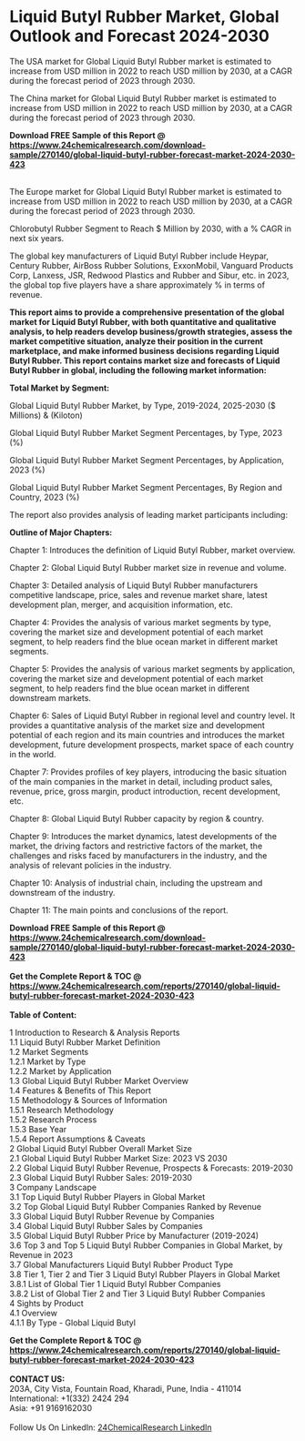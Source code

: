 <h1>Liquid Butyl Rubber Market, Global Outlook and Forecast 2024-2030</h1><p>The USA market for Global Liquid Butyl Rubber market is estimated to increase from USD million in 2022 to reach USD million by 2030, at a CAGR during the forecast period of 2023 through 2030.</p><p>
</p><p>The China market for Global Liquid Butyl Rubber market is estimated to increase from USD million in 2022 to reach USD million by 2030, at a CAGR during the forecast period of 2023 through 2030.</p><div><b>Download FREE Sample of this Report @ 
            <a href="https://www.24chemicalresearch.com/download-sample/270140/global-liquid-butyl-rubber-forecast-market-2024-2030-423">
            https://www.24chemicalresearch.com/download-sample/270140/global-liquid-butyl-rubber-forecast-market-2024-2030-423</a></b></div><br><p>
</p><p>The Europe market for Global Liquid Butyl Rubber market is estimated to increase from USD million in 2022 to reach USD million by 2030, at a CAGR during the forecast period of 2023 through 2030.</p><p>
Chlorobutyl Rubber Segment to Reach $ Million by 2030, with a % CAGR in next six years.</p><p>
The global key manufacturers of Liquid Butyl Rubber include Heypar, Century Rubber, AirBoss Rubber Solutions, ExxonMobil, Vanguard Products Corp, Lanxess, JSR, Redwood Plastics and Rubber and Sibur, etc. in 2023, the global top five players have a share approximately % in terms of revenue.</p><p>
<strong>This report aims to provide a comprehensive presentation of the global market for Liquid Butyl Rubber, with both quantitative and qualitative analysis, to help readers develop business/growth strategies, assess the market competitive situation, analyze their position in the current marketplace, and make informed business decisions regarding Liquid Butyl Rubber. This report contains market size and forecasts of Liquid Butyl Rubber in global, including the following market information:</strong></p><p>
</p><p>
<strong>Total Market by Segment:</strong></p><p>
Global Liquid Butyl Rubber Market, by Type, 2019-2024, 2025-2030 ($ Millions) &amp; (Kiloton)</p><p>
Global Liquid Butyl Rubber Market Segment Percentages, by Type, 2023 (%)</p><p>
</p><p>
Global Liquid Butyl Rubber Market Segment Percentages, by Application, 2023 (%)</p><p>
</p><p>
Global Liquid Butyl Rubber Market Segment Percentages, By Region and Country, 2023 (%)</p><p>
</p><p>
The report also provides analysis of leading market participants including:</p><p>
</p><p>
</p><p>
</p><p><strong>Outline of Major Chapters:</strong></p><p>
</p><p>Chapter 1: Introduces the definition of Liquid Butyl Rubber, market overview.</p><p>
Chapter 2: Global Liquid Butyl Rubber market size in revenue and volume.</p><p>
Chapter 3: Detailed analysis of Liquid Butyl Rubber manufacturers competitive landscape, price, sales and revenue market share, latest development plan, merger, and acquisition information, etc.</p><p>
Chapter 4: Provides the analysis of various market segments by type, covering the market size and development potential of each market segment, to help readers find the blue ocean market in different market segments.</p><p>
Chapter 5: Provides the analysis of various market segments by application, covering the market size and development potential of each market segment, to help readers find the blue ocean market in different downstream markets.</p><p>
Chapter 6: Sales of Liquid Butyl Rubber in regional level and country level. It provides a quantitative analysis of the market size and development potential of each region and its main countries and introduces the market development, future development prospects, market space of each country in the world.</p><p>
Chapter 7: Provides profiles of key players, introducing the basic situation of the main companies in the market in detail, including product sales, revenue, price, gross margin, product introduction, recent development, etc.</p><p>
Chapter 8: Global Liquid Butyl Rubber capacity by region &amp; country.</p><p>
Chapter 9: Introduces the market dynamics, latest developments of the market, the driving factors and restrictive factors of the market, the challenges and risks faced by manufacturers in the industry, and the analysis of relevant policies in the industry.</p><p>
Chapter 10: Analysis of industrial chain, including the upstream and downstream of the industry.</p><p>
Chapter 11: The main points and conclusions of the report.</p><div><b>Download FREE Sample of this Report @ 
            <a href="https://www.24chemicalresearch.com/download-sample/270140/global-liquid-butyl-rubber-forecast-market-2024-2030-423">
            https://www.24chemicalresearch.com/download-sample/270140/global-liquid-butyl-rubber-forecast-market-2024-2030-423</a></b></div><br><div><b>Get the Complete Report & TOC @ 
            <a href="https://www.24chemicalresearch.com/reports/270140/global-liquid-butyl-rubber-forecast-market-2024-2030-423">
            https://www.24chemicalresearch.com/reports/270140/global-liquid-butyl-rubber-forecast-market-2024-2030-423</a></b></div><br>
            <b>Table of Content:</b><p>1 Introduction to Research & Analysis Reports<br />
    1.1 Liquid Butyl Rubber Market Definition<br />
    1.2 Market Segments<br />
        1.2.1 Market by Type<br />
        1.2.2 Market by Application<br />
    1.3 Global Liquid Butyl Rubber Market Overview<br />
    1.4 Features & Benefits of This Report<br />
    1.5 Methodology & Sources of Information<br />
        1.5.1 Research Methodology<br />
        1.5.2 Research Process<br />
        1.5.3 Base Year<br />
        1.5.4 Report Assumptions & Caveats<br />
2 Global Liquid Butyl Rubber Overall Market Size<br />
    2.1 Global Liquid Butyl Rubber Market Size: 2023 VS 2030<br />
    2.2 Global Liquid Butyl Rubber Revenue, Prospects & Forecasts: 2019-2030<br />
    2.3 Global Liquid Butyl Rubber Sales: 2019-2030<br />
3 Company Landscape<br />
    3.1 Top Liquid Butyl Rubber Players in Global Market<br />
    3.2 Top Global Liquid Butyl Rubber Companies Ranked by Revenue<br />
    3.3 Global Liquid Butyl Rubber Revenue by Companies<br />
    3.4 Global Liquid Butyl Rubber Sales by Companies<br />
    3.5 Global Liquid Butyl Rubber Price by Manufacturer (2019-2024)<br />
    3.6 Top 3 and Top 5 Liquid Butyl Rubber Companies in Global Market, by Revenue in 2023<br />
    3.7 Global Manufacturers Liquid Butyl Rubber Product Type<br />
    3.8 Tier 1, Tier 2 and Tier 3 Liquid Butyl Rubber Players in Global Market<br />
        3.8.1 List of Global Tier 1 Liquid Butyl Rubber Companies<br />
        3.8.2 List of Global Tier 2 and Tier 3 Liquid Butyl Rubber Companies<br />
4 Sights by Product<br />
    4.1 Overview<br />
        4.1.1 By Type - Global Liquid Butyl </p><div><b>Get the Complete Report & TOC @ 
            <a href="https://www.24chemicalresearch.com/reports/270140/global-liquid-butyl-rubber-forecast-market-2024-2030-423">
            https://www.24chemicalresearch.com/reports/270140/global-liquid-butyl-rubber-forecast-market-2024-2030-423</a></b></div><br><b>CONTACT US:</b><br>
            203A, City Vista, Fountain Road, Kharadi, Pune, India - 411014<br>
            International: +1(332) 2424 294<br>
            Asia: +91 9169162030 <br><br>
            Follow Us On LinkedIn: <a href="https://www.linkedin.com/company/24chemicalresearch/">24ChemicalResearch LinkedIn</a>